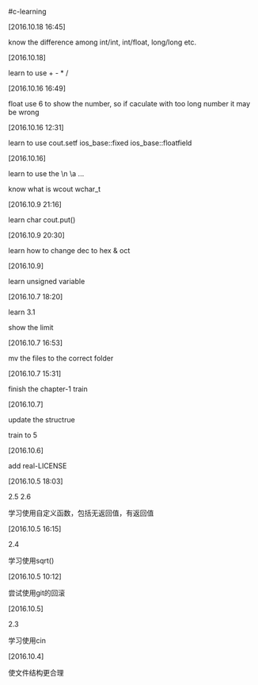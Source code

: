 #c-learning

[2016.10.18 16:45]

know the difference among int/int, int/float, long/long etc.

[2016.10.18]

learn to use + - * /

[2016.10.16 16:49]

float use 6 to show the number, so if caculate with too long number it may be wrong

[2016.10.16 12:31]

learn to use cout.setf ios_base::fixed ios_base::floatfield

[2016.10.16]

learn to use the \n \a ...

know what is wcout wchar_t

[2016.10.9 21:16]

learn char cout.put()

[2016.10.9 20:30]

learn how to change dec to hex & oct

[2016.10.9]

learn unsigned variable

[2016.10.7 18:20]

learn 3.1

show the limit

[2016.10.7 16:53]

mv the files to the correct folder

[2016.10.7 15:31]

finish the chapter-1 train

[2016.10.7]

update the structrue

train to 5

[2016.10.6]

add real-LICENSE

[2016.10.5 18:03]

2.5 2.6

学习使用自定义函数，包括无返回值，有返回值

[2016.10.5 16:15]

2.4

学习使用sqrt()

[2016.10.5 10:12]

尝试使用git的回滚

[2016.10.5]

2.3

学习使用cin

[2016.10.4]

使文件结构更合理

